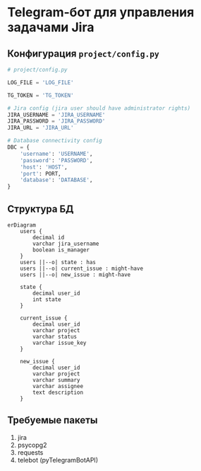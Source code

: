 # Telegram-бот для управления задачами Jira

## Конфигурация `project/config.py`

```python
# project/config.py

LOG_FILE = 'LOG_FILE'

TG_TOKEN = 'TG_TOKEN'

# Jira config (jira user should have administrator rights)
JIRA_USERNAME = 'JIRA_USERNAME'
JIRA_PASSWORD = 'JIRA_PASSWORD'
JIRA_URL = 'JIRA_URL'

# Database connectivity config
DBC = {
    'username': 'USERNAME',
    'password': 'PASSWORD',
    'host': 'HOST',
    'port': PORT,
    'database': 'DATABASE',
}
```

## Структура БД

```mermaid
erDiagram
    users {
        decimal id
        varchar jira_username
        boolean is_manager
    }
    users ||--o| state : has
    users ||--o| current_issue : might-have
    users ||--o| new_issue : might-have
    
    state {
        decimal user_id
        int state
    }
    
    current_issue {
        decimal user_id
        varchar project
        varchar status
        varchar issue_key
    }
    
    new_issue {
        decimal user_id
        varchar project
        varchar summary
        varchar assignee
        text description
    }
```

## Требуемые пакеты

1. jira
2. psycopg2
3. requests
4. telebot (pyTelegramBotAPI)
